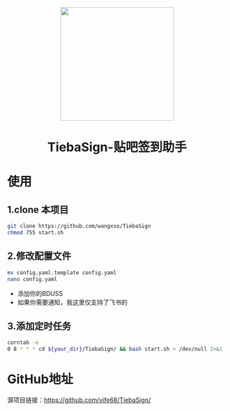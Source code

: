 <section align="center">
  <a href="https://github.com/yife68/TiebaSign/" target="_blank">
    <img src="https://yife68.gitee.io/icat-pic-2022/05/04/2.png" width="260" />
  </a>
</section>

<h1 align="center">TiebaSign-贴吧签到助手</h1>


# 使用

## 1.clone 本项目
```bash
git clone https://github.com/wangxso/TiebaSign
chmod 755 start.sh
```
## 2.修改配置文件
```bash
mv config.yaml.template config.yaml
nano config.yaml
```
- 添加你的BDUSS
- 如果你需要通知，我这里仅支持了飞书的
## 3.添加定时任务
```bash
corntab -e
0 8 * * * cd ${your_dir}/TiebaSign/ && bash start.sh > /dev/null 2>&1
```

# GitHub地址
源项目链接：https://github.com/yife68/TiebaSign/
